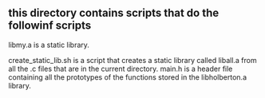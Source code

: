 ## this directory contains scripts that do the followinf scripts
libmy.a is a static library.

create_static_lib.sh is a script that creates a static library called liball.a from all the .c files that are in the current directory.
main.h is a header file containing all the prototypes of the functions stored in the libholberton.a library.